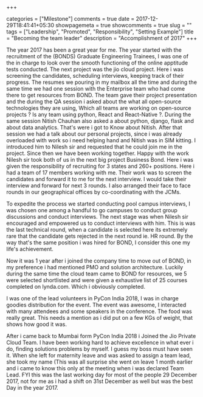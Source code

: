 +++

categories = ["Milestone"]
comments = true
date = 2017-12-29T18:41:41+05:30
showpagemeta = true
showcomments = true
slug = ""
tags = ["Leadership", "Promoted", "Responsibility", "Setting Example"]
title = "Becoming the team leader"
description = "Accomplishment of 2017"
+++

The year 2017 has been a great year for me. The year started with the recruitment of the (BONDS) Graduate Engineering Trainees, I was one of the in charge to look over the smooth functioning of the online apptitude tests conducted. The next project was the jio cloud project. Here i was screening the candidates, scheduling interviews, keeping track of their progress. The resumes we pouring in my mailbox all the time and during the same time we had one session with the Enterprise team who had come there to get resources from BOND. The team gave their project presentation and the during the QA session i asked about the what all open-source technologies they are using, Which all teams are working on open-source projects ? Is any team using python, React and React-Native ?. During the same session Nitish Chauhan also asked a about python, django, flask and about data analytics. That's were i got to Know about Nitish. After that session we had a talk about our personal projects, since i was already overloaded with work so i need helping hand and Nitish was in SIM kitting. I introduced him to Nilesh sir and requested that he could join me in the project. Since then we have been working together. Happy with the work  Nilesh sir took both of us in the next big project Business Bond. Here i was given the responsibility of recruiting for 3 states and 260+ positions. Here i had a team of 17 members working with me. Their work was to screen the candidates and forward it to me for the next interview. I would take their interview and forward for next 3 rounds. I also arranged their face to face rounds in our geographical offices by co-coordinating with the JCMs.

To expedite the process we started conducting pool campus interviews, I was chosen one among a handful to go campuses to conduct group discussions and conduct interviews. The next stage was when Nilesh sir encouraged and empowered us to conduct interviews with him. This is was the last technical round, when a candidate is selected here its extremely rare that the candidate gets rejected in the next round ie. HR round. By the way that's the same position i was hired for BOND, I consider this one my life's achievement.

Now it was 1 year after i joined the company time to move out of BOND, in my preference i had mentioned PMO and solution architecture. Luckily during the same time the cloud team came to BOND for resources, we 5 were selected shortlisted and were given a exhaustive list of 25 courses completed on lynda.com. Which i obviously completed.

I was one of the lead volunteers in PyCon India 2018, I was in charge goodies distribution for the event. The event was awesome, I interacted with many attendees and some speakers in the conference. The food was really great. This needs a mention as i did put on a few KGs of weight, that shows how good it was.

After i came back to Mumbai form PyCon India 2018 i Joined the Jio Private Cloud Team. I have been working hard to achieve excellence in what ever i do, finding solutions problems by myself. I guess my boss  must have seen it. When she left for maternity leave and was asked to assign a team lead, she took my name (This was all surprise she went on leave 1 month earlier and i came to know this only at the meeting when i was declared Team Lead. FYI this was the last working day for most of the people 29 December 2017, not for me as i had a shift on 31st December as well but was the best Day in the year 2017.

